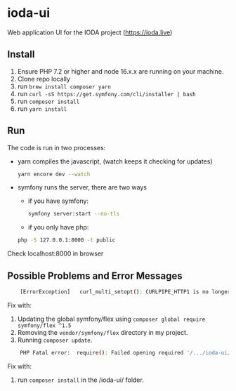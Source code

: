 # ioda-ui

Web application UI for the IODA project (<https://ioda.live>)

## Install

1. Ensure PHP 7.2 or higher and node 16.x.x are running on your machine.
2. Clone repo locally
3. run `brew install composer yarn`
4. run `curl -sS https://get.symfony.com/cli/installer | bash`
5. run `composer install`
6. run `yarn install`

## Run

The code is run in two processes:

- yarn compiles the javascript, (watch keeps it checking for updates)

  ```bash
  yarn encore dev --watch
  ```

- symfony runs the server, there are two ways

  - if you have symfony:

    ```bash
    symfony server:start --no-tls
    ```

  - if you only have php:

  ```bash
  php -S 127.0.0.1:8000 -t public
  ```

Check localhost:8000 in browser

## Possible Problems and Error Messages

```bash
    [ErrorException]   curl_multi_setopt(): CURLPIPE_HTTP1 is no longer supported
```

Fix with:

1. Updating the global symfony/flex using `composer global require symfony/flex ^1.5`
2. Removing the `vendor/symfony/flex` directory in my project.
3. Running `composer update`.

```bash
    PHP Fatal error:  require(): Failed opening required '/.../ioda-ui/vendor/autoload.php' (include_path='.:/usr/local/Cellar/php@7.2/7.2.25/share/php@7.2/pear') in .../ioda-ui/config/bootstrap.php on line 5
```

Fix with:

1. run `composer install` in the /ioda-ui/ folder.
